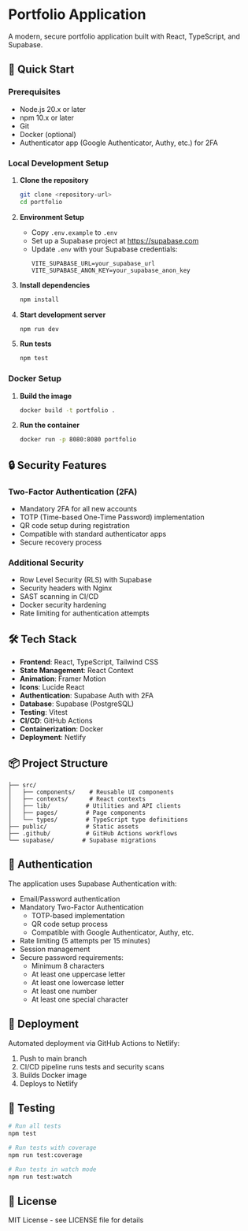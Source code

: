 # Portfolio Application

A modern, secure portfolio application built with React, TypeScript, and Supabase.

## 🚀 Quick Start

### Prerequisites
- Node.js 20.x or later
- npm 10.x or later
- Git
- Docker (optional)
- Authenticator app (Google Authenticator, Authy, etc.) for 2FA

### Local Development Setup

1. **Clone the repository**
   ```bash
   git clone <repository-url>
   cd portfolio
   ```

2. **Environment Setup**
   - Copy `.env.example` to `.env`
   - Set up a Supabase project at https://supabase.com
   - Update `.env` with your Supabase credentials:
     ```
     VITE_SUPABASE_URL=your_supabase_url
     VITE_SUPABASE_ANON_KEY=your_supabase_anon_key
     ```

3. **Install dependencies**
   ```bash
   npm install
   ```

4. **Start development server**
   ```bash
   npm run dev
   ```

5. **Run tests**
   ```bash
   npm test
   ```

### Docker Setup

1. **Build the image**
   ```bash
   docker build -t portfolio .
   ```

2. **Run the container**
   ```bash
   docker run -p 8080:8080 portfolio
   ```

## 🔒 Security Features

### Two-Factor Authentication (2FA)
- Mandatory 2FA for all new accounts
- TOTP (Time-based One-Time Password) implementation
- QR code setup during registration
- Compatible with standard authenticator apps
- Secure recovery process

### Additional Security
- Row Level Security (RLS) with Supabase
- Security headers with Nginx
- SAST scanning in CI/CD
- Docker security hardening
- Rate limiting for authentication attempts

## 🛠️ Tech Stack

- **Frontend**: React, TypeScript, Tailwind CSS
- **State Management**: React Context
- **Animation**: Framer Motion
- **Icons**: Lucide React
- **Authentication**: Supabase Auth with 2FA
- **Database**: Supabase (PostgreSQL)
- **Testing**: Vitest
- **CI/CD**: GitHub Actions
- **Containerization**: Docker
- **Deployment**: Netlify

## 📦 Project Structure

```
├── src/
│   ├── components/    # Reusable UI components
│   ├── contexts/      # React contexts
│   ├── lib/          # Utilities and API clients
│   ├── pages/        # Page components
│   └── types/        # TypeScript type definitions
├── public/           # Static assets
├── .github/          # GitHub Actions workflows
└── supabase/        # Supabase migrations
```

## 🔐 Authentication

The application uses Supabase Authentication with:
- Email/Password authentication
- Mandatory Two-Factor Authentication
  - TOTP-based implementation
  - QR code setup process
  - Compatible with Google Authenticator, Authy, etc.
- Rate limiting (5 attempts per 15 minutes)
- Session management
- Secure password requirements:
  - Minimum 8 characters
  - At least one uppercase letter
  - At least one lowercase letter
  - At least one number
  - At least one special character

## 🚀 Deployment

Automated deployment via GitHub Actions to Netlify:
1. Push to main branch
2. CI/CD pipeline runs tests and security scans
3. Builds Docker image
4. Deploys to Netlify

## 🧪 Testing

```bash
# Run all tests
npm test

# Run tests with coverage
npm run test:coverage

# Run tests in watch mode
npm run test:watch
```

## 📝 License

MIT License - see LICENSE file for details